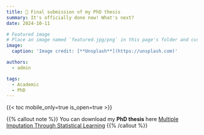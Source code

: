 ```yaml
---
title: 🎉 Final submission of my PhD thesis
summary: It's officially done now! What's next?
date: 2024-10-11

# Featured image
# Place an image named `featured.jpg/png` in this page's folder and customize its options here.
image:
  caption: 'Image credit: [**Unsplash**](https://unsplash.com)'

authors:
  - admin

tags:
  - Academic
  - PhD
---
```




{{< toc mobile_only=true is_open=true >}}

{{% callout note %}}
 You can download my **PhD thesis** here [Multiple Imputation Through Statistical Learning](https://researchspace.auckland.ac.nz/handle/2292/70308)
{{% /callout %}}




